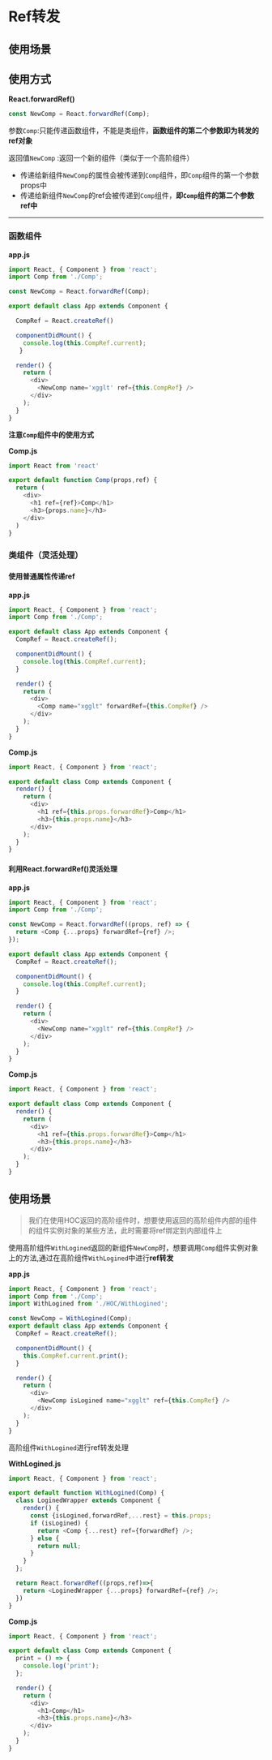 # Ref转发

## 使用场景

## 使用方式

**React.forwardRef()**

```jsx
const NewComp = React.forwardRef(Comp);
```

参数`Comp`:只能传递函数组件，不能是类组件，**函数组件的第二个参数即为转发的ref对象**

返回值`NewComp` :返回一个新的组件（类似于一个高阶组件） 

- 传递给新组件`NewComp`的属性会被传递到`Comp`组件，即`Comp`组件的第一个参数props中
- 传递给新组件`NewComp`的ref会被传递到`Comp`组件，**即`Comp`组件的第二个参数ref中**

----------

### 函数组件

**app.js**

```js
import React, { Component } from 'react';
import Comp from './Comp';

const NewComp = React.forwardRef(Comp);

export default class App extends Component {

  CompRef = React.createRef()

  componentDidMount() { 
    console.log(this.CompRef.current);
   }

  render() {
    return (
      <div>
        <NewComp name='xgglt' ref={this.CompRef} />
      </div>
    );
  }
}
```

**注意`Comp`组件中的使用方式**

**Comp.js**

```js
import React from 'react'

export default function Comp(props,ref) {
  return (
    <div>
      <h1 ref={ref}>Comp</h1>
      <h3>{props.name}</h3>
    </div>
  )
}
```

### 类组件（灵活处理）

#### 使用普通属性传递ref

**app.js**

```js
import React, { Component } from 'react';
import Comp from './Comp';

export default class App extends Component {
  CompRef = React.createRef();

  componentDidMount() {
    console.log(this.CompRef.current);
  }

  render() {
    return (
      <div>
        <Comp name="xgglt" forwardRef={this.CompRef} />
      </div>
    );
  }
}
```

**Comp.js**

```js
import React, { Component } from 'react';

export default class Comp extends Component {
  render() {
    return (
      <div>
        <h1 ref={this.props.forwardRef}>Comp</h1>
        <h3>{this.props.name}</h3>
      </div>
    );
  }
}
```



#### 利用React.forwardRef()灵活处理

**app.js**

```js
import React, { Component } from 'react';
import Comp from './Comp';

const NewComp = React.forwardRef((props, ref) => {
  return <Comp {...props} forwardRef={ref} />;
});

export default class App extends Component {
  CompRef = React.createRef();

  componentDidMount() {
    console.log(this.CompRef.current);
  }

  render() {
    return (
      <div>
        <NewComp name="xgglt" ref={this.CompRef} />
      </div>
    );
  }
}
```

**Comp.js**
```js
import React, { Component } from 'react';

export default class Comp extends Component {
  render() {
    return (
      <div>
        <h1 ref={this.props.forwardRef}>Comp</h1>
        <h3>{this.props.name}</h3>
      </div>
    );
  }
}
```

## 使用场景

> 我们在使用HOC返回的高阶组件时，想要使用返回的高阶组件内部的组件的组件实例对象的某些方法，此时需要将ref绑定到内部组件上

使用高阶组件`WithLogined`返回的新组件`NewComp`时，想要调用`Comp`组件实例对象上的方法,通过在高阶组件`WithLogined`中进行**ref转发**

**app.js**

```js
import React, { Component } from 'react';
import Comp from './Comp';
import WithLogined from './HOC/WithLogined';

const NewComp = WithLogined(Comp);
export default class App extends Component {
  CompRef = React.createRef();

  componentDidMount() {
    this.CompRef.current.print();
  }

  render() {
    return (
      <div>
        <NewComp isLogined name="xgglt" ref={this.CompRef} />
      </div>
    );
  }
}
```

高阶组件`WithLogined`进行ref转发处理

**WithLogined.js**

```js
import React, { Component } from 'react';

export default function WithLogined(Comp) {
  class LoginedWrapper extends Component {
    render() {
      const {isLogined,forwardRef,...rest} = this.props;
      if (isLogined) {
        return <Comp {...rest} ref={forwardRef} />;
      } else {
        return null;
      }
    }
  };

  return React.forwardRef((props,ref)=>{
    return <LoginedWrapper {...props} forwardRef={ref} />;
  })
}

```
**Comp.js**
```js
import React, { Component } from 'react';

export default class Comp extends Component {
  print = () => {
    console.log('print');
  };

  render() {
    return (
      <div>
        <h1>Comp</h1>
        <h3>{this.props.name}</h3>
      </div>
    );
  }
}
```





